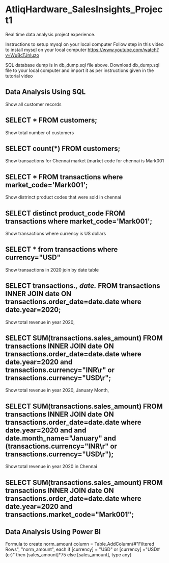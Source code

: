 # AtliqHardware_SalesInsights_Project1
Real time data analysis project experience. 

Instructions to setup mysql on your local computer
Follow step in this video to install mysql on your local computer https://www.youtube.com/watch?v=WuBcTJnIuzo

SQL database dump is in db_dump.sql file above. Download db_dump.sql file to your local computer and import it as per instructions given in the tutorial video

Data Analysis Using SQL
--------------------------------------------------------------------------------------------
Show all customer records

SELECT * FROM customers;
--------------------------------------------------------------------------------------------

Show total number of customers

SELECT count(*) FROM customers;
--------------------------------------------------------------------------------------------

Show transactions for Chennai market (market code for chennai is Mark001

SELECT * FROM transactions where market_code='Mark001';
--------------------------------------------------------------------------------------------

Show distrinct product codes that were sold in chennai

SELECT distinct product_code FROM transactions where market_code='Mark001';
--------------------------------------------------------------------------------------------

Show transactions where currency is US dollars

SELECT * from transactions where currency="USD"
--------------------------------------------------------------------------------------------

Show transactions in 2020 join by date table

SELECT transactions.*, date.* FROM transactions INNER JOIN date ON transactions.order_date=date.date where date.year=2020;
------------------------------------------------------------------------------------------------------------------------------------------

Show total revenue in year 2020,

SELECT SUM(transactions.sales_amount) FROM transactions INNER JOIN date ON transactions.order_date=date.date where date.year=2020 and transactions.currency="INR\r" or transactions.currency="USD\r";
----------------------------------------------------------------------------------------------------------------------------------------------------------------------------------------

Show total revenue in year 2020, January Month,

SELECT SUM(transactions.sales_amount) FROM transactions INNER JOIN date ON transactions.order_date=date.date where date.year=2020 and and date.month_name="January" and (transactions.currency="INR\r" or transactions.currency="USD\r");
----------------------------------------------------------------------------------------------------------------------------------------------------------------------------------------

Show total revenue in year 2020 in Chennai

SELECT SUM(transactions.sales_amount) FROM transactions INNER JOIN date ON transactions.order_date=date.date where date.year=2020 and transactions.market_code="Mark001";
----------------------------------------------------------------------------------------------------------------------------------------------------------------------------------------

Data Analysis Using Power BI
----------------------------
Formula to create norm_amount column
= Table.AddColumn(#"Filtered Rows", "norm_amount", each if [currency] = "USD" or [currency] ="USD#(cr)" then [sales_amount]*75 else [sales_amount], type any)
